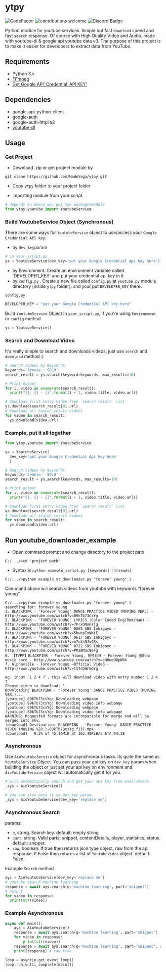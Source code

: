 # ytpy
[![CodeFactor](https://www.codefactor.io/repository/github/madeyoga/aio-ytpy/badge)](https://www.codefactor.io/repository/github/madeyoga/aio-ytpy)
[![contributions welcome](https://img.shields.io/badge/contributions-welcome-brightgreen.svg?style=flat)](https://github.com/MadeYoga/aio-ytpy/issues)
[![Discord Badge](https://discordapp.com/api/guilds/458296099049046018/embed.png)](https://discord.gg/Y8sB4ay)

Python module for youtube services. Simple but fast `download` speed and fast `search` response. 
Of course with High Quality Video and Audio. made with youtube-dl & google api youtube data v3. 
The purpose of this project is to make it easier for developers to extract data from YouTube.

## Requirements
- Python 3.x
- [FFmpeg](https://www.ffmpeg.org/download.html)
- [Get Google API' Credential 'API KEY'](https://developers.google.com/youtube/registering_an_application)

## Dependencies
- google-api-python-client
- google-auth
- google-auth-httplib2
- [youtube-dl](https://github.com/rg3/youtube-dl)

## Usage
### Get Project
- Download .zip or get project module by 
```
git clone https://github.com/MadeYoga/ytpy.git
```
- Copy `ytpy` folder to your project folder

- importing module from your script.
```py
# depends on where you put the package/module
from ytpy.youtube import YoutubeService
```
### Build YoutubeService Object (Synchronous)
There are some ways for `YoutubeService` object to use/access your `Google Credential API key`. 
- by `dev_key`param
```py
# in your_script.py
ys = YoutubeService(dev_key='put your Google Credential Api key here')
```
- by Environment. Create an environment variable called 'DEVELOPER_KEY' and put your credential api key in it.
- by `config.py` . Create a new file called `config.py` at `youtube.py` module directory (inside `ytpy` folder).
and your put `DEVELOPER_KEY` there.

`config.py`
```py
DEVELOPER_KEY = "put your Google Credential API key here"
```
Build `YoutubeService` Object in `your_script.py`, if you're using `Environment` or `config` method
```py
ys = YoutubeService()
```

### Search and Download Video
It's really simple to search and downloads videos, just use `search` and `download` method :)
```py
# Search videos by keywords
keywords='Jennie - SOLO'
search_result = ys.search(keyword=keywords, max_results=10)

# Print output
for i, video in enumerate(search_result):
  print("{}. {} - {}".format(i + 1, video.title, video.url))

# Download first entry video from `search result` list
ys.download(search_result[0].url)
# Download all search_result videos
for video in search_result:
  ys.download(video.url)
```

### Example, put it all together
```py
from ytpy.youtube import YoutubeService

ys = YoutubeService(
  dev_key='put your Google Credential Api key here'
  )

# Search videos by keywords
keywords='Jennie - SOLO'
search_result = ys.search(keywords, max_results=10)

# Print output
for i, video in enumerate(search_result):
  print("{}. {} - {}".format(i + 1, video.title, video.url))

# Download first entry video from `search result` list
ys.download(search_result[0].url)
# Download all search_result videos
for video in search_result:
  ys.download(video.url)
```
## Run youtube_downloader_example
- Open command prompt and change directory to the project path
```
C:/.../>cd 'project path'
```
- Syntax is `python example_script.py [keywords] [threads]`
```
C:/.../>python example_yt_downloader.py "forever young" 1
```
Command above will search videos from youtube with keywords "forever young"
```
C:/.../>python example_yt_downloader.py "forever young" 1
searching for: forever young
1. BLACKPINK - 'Forever Young' DANCE PRACTICE VIDEO (MOVING VER.) - http://www.youtube.com/watch?v=89kTb73csYg
2. BLACKPINK - 'FOREVER YOUNG' LYRICS (Color Coded Eng/Rom/Han) - http://www.youtube.com/watch?v=7PrxONon7jg
3. BLACKPINK - ‘FOREVER YOUNG’ 0805 SBS Inkigayo - http://www.youtube.com/watch?v=5hwepTxNKtE
4. BLACKPINK - ‘FOREVER YOUNG’ 0617 SBS Inkigayo - http://www.youtube.com/watch?v=n7ukhNJvQ8s
5. BLACKPINK - ‘FOREVER YOUNG’ 0722 SBS Inkigayo - http://www.youtube.com/watch?v=PMsBMoc9eFg
6. 【TVPP】BLACKPINK - Forever Young, 블랙핑크 – Forever Young @Show music core - http://www.youtube.com/watch?v=gH0weQOpW04
7. Alphaville - Forever Young ~Official Video - http://www.youtube.com/watch?v=t1TcDHrkQYg

eg. input `1 2 4 7`, this will download video with entry number 1 2 4 7
Choose video to download: 1
Downloading BLACKPINK - 'Forever Young' DANCE PRACTICE VIDEO (MOVING VER.)...
[youtube] 89kTb73csYg: Downloading webpage
[youtube] 89kTb73csYg: Downloading video info webpage
[youtube] 89kTb73csYg: Downloading webpage
[youtube] 89kTb73csYg: Downloading video info webpage
WARNING: Requested formats are incompatible for merge and will be merged into mkv.
[download] Destination: BLACKPINK - 'Forever Young' DANCE PRACTICE VIDEO (MOVING VER.)-89kTb73csYg.f137.mp4
[download]   9.2% of 45.16MiB at 162.40KiB/s ETA 04:18
```

### Asynchronous 
Use `AioYoutubeService` object for asynchronous tasks. Its quite the same as `YoutubeService` Object. 
You can pass your api key on `dev_key` param when building the object or just set your api key on environment and `AioYoutubeService` object will automatically get it for you.
```py
# will automatically search and get your api key from environment.
_ays = AioYoutubeService()

# you can also pass it on dev_key param.
_ays = AioYoutubeService(dev_key='replace me')
```
### Asynchronous Search
params:
- `q`, string. Search key. default: empty string
- `part`, string. Valid parts: snippet, contentDetails, player, statistics, status. default: snippet.
- `raw`, boolean. If true then returns json type object, raw from the api response. If False then returns a list of `YoutubeVideo` object. default: False.

Example `Search` method
```py
ays = AioYoutubeService(dev_key='replace me')
# youtube search machine learning 
response = await ays.search(q='machine learning', part='snippet')
# output
for video in response:
  print(str(video))
```

### Example Asynchronous
```py
async def main():
    ays = AioYoutubeService()
    response = await ays.search(q='machine learning', part='snippet')
    for video in response:
        print(str(video))
    response = await ays.search(q='machine learning', part='snippet', raw=True)
    print(response) # raw true

loop = asyncio.get_event_loop()
loop.run_until_complete(main())
```
